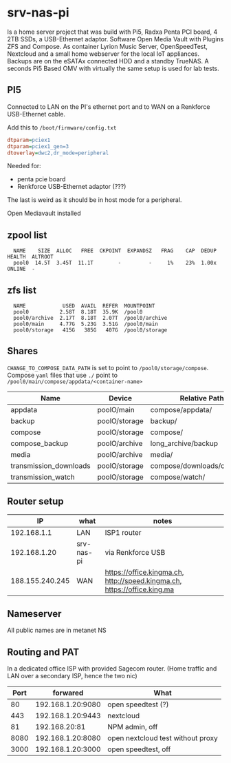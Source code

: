 # srv-nas-pi

Is a home server project that was build with Pi5, Radxa Penta PCI board, 4 2TB SSDs, a USB-Ethernet adaptor. Software Open Media Vault with Plugins ZFS and Compose. As container Lyrion Music Server, OpenSpeedTest, Nextcloud and a small home webserver for the local IoT appliances. Backups are on the eSATAx connected HDD and a standby TrueNAS. A seconds Pi5 Based OMV with virtually the same setup is used for lab tests.

## PI5

Connected to LAN on the PI's ethernet port and to WAN on a Renkforce USB-Ethernet cable.

Add this to `/boot/firmware/config.txt`

```ini
dtparam=pciex1
dtparam=pciex1_gen=3
dtoverlay=dwc2,dr_mode=peripheral
```

Needed for:

- penta pcie board
- Renkforce USB-Ethernet adaptor (???)

The last is weird as it should be in host mode for a peripheral. 

Open Mediavault installed

## zpool list

      NAME    SIZE  ALLOC   FREE  CKPOINT  EXPANDSZ   FRAG    CAP  DEDUP    HEALTH  ALTROOT
      pool0  14.5T  3.45T  11.1T        -         -     1%    23%  1.00x    ONLINE  -

## zfs list

      NAME            USED  AVAIL  REFER  MOUNTPOINT
      pool0          2.58T  8.18T  35.9K  /pool0
      pool0/archive  2.17T  8.18T  2.07T  /pool0/archive
      pool0/main     4.77G  5.23G  3.51G  /pool0/main
      pool0/storage   415G   385G   407G  /pool0/storage

## Shares

`CHANGE_TO_COMPOSE_DATA_PATH` is set to point to `/pool0/storage/compose`. Compose `yaml` files that use `./` point to `/pool0/main/compose/appdata/<container-name>`

| Name                  | Device        | Relative Path                       | Absolute Path                                                  |
|-----------------------|---------------|-------------------------------------|----------------------------------------------------------------|
| appdata               | poolO/main    | compose/appdata/                    | /poolO/main/compose/appdata                                    |
| backup                | poolO/storage | backup/                             | /poolO/storage/backup                                          |
| compose               | poolO/storage | compose/                            | /poolO/storage/compose                                         |
| compose_backup        | poolO/archive | long_archive/backup                 | /poolO/archive/long_archive/backup                             |
| media                 | poolO/archive | media/                              | /poolO/archive/media                                           |
| transmission_downloads| poolO/storage | compose/downloads/complete/         | /poolO/storage/compose/downloads/complete                      |
| transmission_watch    | poolO/storage | compose/watch/                      | /poolO/storage/compose/watch                                   |


## Router setup

IP | what | notes
-|-|-
192.168.1.1 | LAN | ISP1 router
192.168.1.20 | srv-nas-pi | via Renkforce USB
188.155.240.245 | WAN | https://office.kingma.ch, http://speed.kingma.ch, https://office.king.ma

## Nameserver

All public names are in metanet NS

## Routing and PAT

In a dedicated office ISP with provided Sagecom router. (Home traffic and LAN over a secondary ISP, hence the two nic)

Port | forwared | What
-|-|-
80 | 192.168.1.20:9080 | open speedtest (?)
443 | 192.168.1.20:9443 | nextcloud
81 | 192.168.20:81 | NPM admin, off
8080 | 192.168.1.20:8080 | open nextcloud test without proxy
3000 | 192.168.1.20:3000 | open speedtest, off
